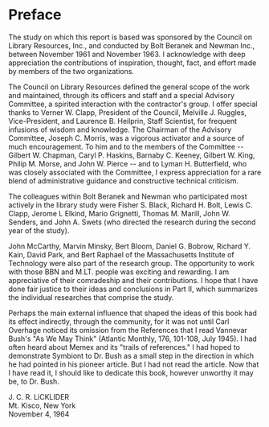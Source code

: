 # Preface

The study on which this report is based was sponsored by the Council on Library Resources, Inc., and conducted by Bolt Beranek and Newman Inc., between November 1961 and November 1963. I acknowledge with deep appreciation the contributions of inspiration, thought, fact, and effort made by members of the two organizations.

The Council on Library Resources defined the general scope of the work and maintained, through its officers and staff and a special Advisory Committee, a spirited interaction with the contractor's group. I offer
special thanks to Verner W. Clapp, President of the Council, Melville J. Ruggles, Vice-President, and Laurence B. Heilprin, Staff Scientist, for frequent infusions of wisdom and knowledge. The Chairman of the Advisory Committee, Joseph C. Morris, was a vigorous activator and a source of much encouragement. To him and to the members of the Committee -- Gilbert W. Chapman, Caryl P. Haskins, Barnaby C. Keeney, Gilbert W. King, Philip M. Morse, and John W. Pierce -- and to Lyman H. Butterfield, who was closely associated with the Committee, I express appreciation for a rare blend of administrative guidance and constructive technical criticism.

The colleagues within Bolt Beranek and Newman who participated most actively in the library study were Fisher S. Black, Richard H. Bolt, Lewis C. Clapp, Jerome L Elkind, Mario Grignetti, Thomas M. Marill, John W. Senders, and John A. Swets (who directed the research during the second year of the study).

John McCarthy, Marvin Minsky, Bert Bloom, Daniel G. Bobrow, Richard Y. Kain, David Park, and Bert Raphael of the Massachusetts Institute of Technology were also part of the research group. The opportunity to work with those BBN and M.LT. people was exciting and rewarding. I am appreciative of their comradeship and their contributions. I hope that I have done fair justice to their ideas and conclusions in Part II, which summarizes the individual researches that comprise the study.

Perhaps the main external influence that shaped the ideas of this book had its effect indirectly, through the community, for it was not until Carl Overhage noticed its omission from the References that I read Vannevar Bush's "As We May Think" (Atlantic Monthly, 176, 101-108, July 1945). I had often heard about Memex and its "trails of references." I had hoped to demonstrate Symbiont to Dr. Bush as a small step in the direction in which he had pointed in his pioneer article. But I had not read the article. Now that I have read it, I should like to dedicate this book, however unworthy it may be, to Dr. Bush.

J. C. R. LiCKLIDER  
Mt. Kisco, New York  
November 4, 1964
